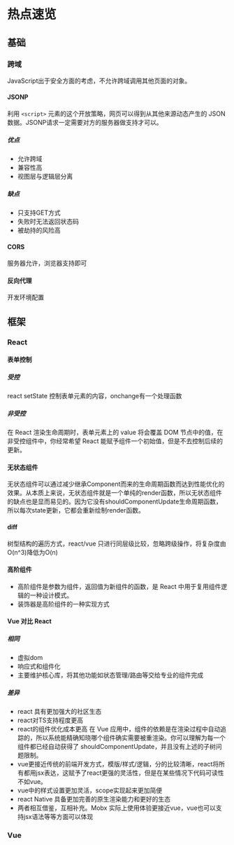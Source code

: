 # 热点速览

## 基础

### 跨域
JavaScript出于安全方面的考虑，不允许跨域调用其他页面的对象。

#### JSONP

利用 `<script>` 元素的这个开放策略，网页可以得到从其他来源动态产生的 JSON 数据。JSONP请求一定需要对方的服务器做支持才可以。

##### 优点
* 允许跨域
* 兼容性高
* 视图层与逻辑层分离
##### 缺点
* 只支持GET方式
* 失败时无法返回状态码
* 被劫持的风险高

#### CORS
服务器允许，浏览器支持即可

#### 反向代理
开发环境配置

## 框架

### React

#### 表单控制

##### 受控
react setState 控制表单元素的内容，onchange有一个处理函数
##### 非受控
在 React 渲染生命周期时，表单元素上的 value 将会覆盖 DOM 节点中的值，在非受控组件中，你经常希望 React 能赋予组件一个初始值，但是不去控制后续的更新。

#### 无状态组件
无状态组件可以通过减少继承Component而来的生命周期函数而达到性能优化的效果。从本质上来说，无状态组件就是一个单纯的render函数，所以无状态组件的缺点也是显而易见的。因为它没有shouldComponentUpdate生命周期函数，所以每次state更新，它都会重新绘制render函数。

#### diff
树型结构的遍历方式，react/vue 只进行同层级比较，忽略跨级操作，将复杂度由O(n^3)降低为O(n)

#### 高阶组件
* 高阶组件是参数为组件，返回值为新组件的函数，是 React 中用于复用组件逻辑的一种设计模式。
* 装饰器是高阶组件的一种实现方式

#### Vue 对比 React

##### 相同
* 虚拟dom
* 响应式和组件化
* 主要维护核心库，将其他功能如状态管理/路由等交给专业的组件完成

##### 差异
* react 具有更加强大的社区生态
* react对TS支持程度更高
* react的组件优化成本更高 在 Vue 应用中，组件的依赖是在渲染过程中自动追踪的，所以系统能精确知晓哪个组件确实需要被重渲染。你可以理解为每一个组件都已经自动获得了 shouldComponentUpdate，并且没有上述的子树问题限制。
* vue更接近传统的前端开发方式，模版/样式/逻辑，分的比较清晰，react将所有都用jsx表达，这赋予了react更强的灵活性，但是在某些情况下代码可读性不如vue。
* vue中的样式设置更加灵活，scope实现起来更加简便
* react Native 具备更加完善的原生渲染能力和更好的生态
* 两者相互借鉴，互相补充。Mobx 实际上使用体验更接近vue，vue也可以支持jsx语法等等方面可以体现

### Vue
